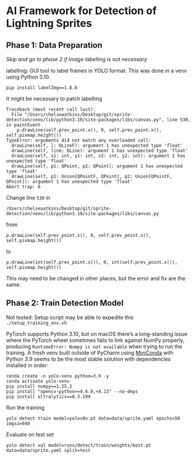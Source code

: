 # AI Framework for Detection of Lightning Sprites
## Phase 1: Data Preparation
_Skip and go to phase 2 if image labelling is not necessary_

labelImg: GUI tool to label frames in YOLO format. This was done in a venv using Python 3.10.

`pip install labelImg==1.8.6`

It might be necessary to patch labelImg

```
Traceback (most recent call last):
  File "/Users/chelseaatkins/Desktop/git/sprite-detection/venv/lib/python3.10/site-packages/libs/canvas.py", line 530, in paintEvent
    p.drawLine(self.prev_point.x(), 0, self.prev_point.x(), self.pixmap.height())
TypeError: arguments did not match any overloaded call:
  drawLine(self, l: QLineF): argument 1 has unexpected type 'float'
  drawLine(self, line: QLine): argument 1 has unexpected type 'float'
  drawLine(self, x1: int, y1: int, x2: int, y2: int): argument 1 has unexpected type 'float'
  drawLine(self, p1: QPoint, p2: QPoint): argument 1 has unexpected type 'float'
  drawLine(self, p1: Union[QPointF, QPoint], p2: Union[QPointF, QPoint]): argument 1 has unexpected type 'float'
Abort trap: 6
```

Change line `530` in

`/Users/chelseaatkins/Desktop/git/sprite-detection/venv/lib/python3.10/site-packages/libs/canvas.py`

from 

`p.drawLine(self.prev_point.x(), 0, self.prev_point.x(), self.pixmap.height())`

to 

`p.drawLine(int(self.prev_point.x()), 0, int(self.prev_point.x()), self.pixmap.height())`

This may need to be changed in other places, but the error and fix are the same.

## Phase 2: Train Detection Model
Not tested: Setup script may be able to expedite this `./setup_training_env.sh`

PyTorch supports Python 3.10, but on macOS there’s a long-standing issue where the PyTorch wheel sometimes fails to link
against NumPy properly, producing `RuntimeError: Numpy is not available` when trying to run the training.
A fresh venv built outside of PyCharm using [MiniConda](https://www.anaconda.com/docs/getting-started/miniconda/main) with Python 3.9 seems to be the most stable solution with dependencies installed in order:

```
conda create -n yolo-venv python=3.9 -y
conda activate yolo-venv
pip install numpy==1.25.2
pip install "opencv-python>=4.6.0,<4.13" --no-deps
pip install ultralytics==8.3.199
```

Run the training

`yolo detect train model=yolov8n.pt data=data/sprite.yaml epochs=50 imgsz=640`

Evaluate on test set

`yolo detect val model=runs/detect/train/weights/best.pt data=data/sprite.yaml split=test`